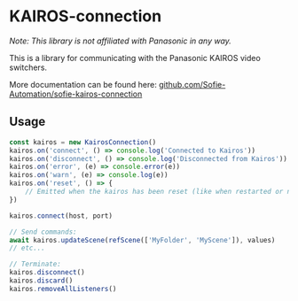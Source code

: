 # KAIROS-connection

_Note: This library is not affiliated with Panasonic in any way._

This is a library for communicating with the Panasonic KAIROS video switchers.

More documentation can be found here: [github.com/Sofie-Automation/sofie-kairos-connection](https://github.com/Sofie-Automation/sofie-kairos-connection)

## Usage

```typescript
const kairos = new KairosConnection()
kairos.on('connect', () => console.log('Connected to Kairos'))
kairos.on('disconnect', () => console.log('Disconnected from Kairos'))
kairos.on('error', (e) => console.error(e))
kairos.on('warn', (e) => console.log(e))
kairos.on('reset', () => {
	// Emitted when the kairos has been reset (like when restarted or new configuration loaded)
})

kairos.connect(host, port)

// Send commands:
await kairos.updateScene(refScene(['MyFolder', 'MyScene']), values)
// etc...

// Terminate:
kairos.disconnect()
kairos.discard()
kairos.removeAllListeners()
```
